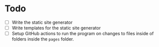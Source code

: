# Todo

- [ ] Write the static site generator
- [ ] Write templates for the static site generator
- [ ] Setup GitHub actions to run the program on changes to files inside of folders inside the `pages` folder.